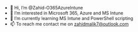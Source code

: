 - 👋 Hi, I’m @Zahid-O365AzureIntune
- 👀 I’m interested in Microsoft 365, Azure and MS Intune
- 🌱 I’m currently learning MS Intune and PowerShell scripting 
- 📫 To reach me contact me on zahidmalik7@outlook.com

<!---
Zahid-O365AzureIntune/Zahid-O365AzureIntune is a ✨ special ✨ repository because its `README.md` (this file) appears on your GitHub profile.
You can click the Preview link to take a look at your changes.
--->
